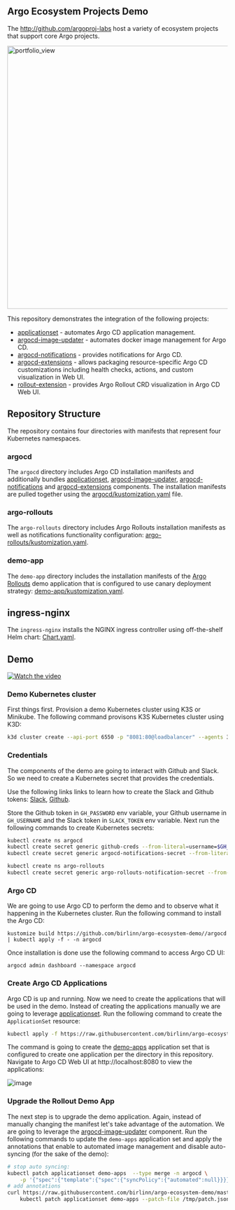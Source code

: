 Argo Ecosystem Projects Demo
----------------------------

The http://github.com/argoproj-labs host a variety of ecosystem projects that support core Argo projects.

<img width="600" alt="portfolio_view" src="https://user-images.githubusercontent.com/426437/136265445-8dcd14c3-d519-4898-93d6-05cfe474c558.png">

This repository demonstrates the integration of the following projects:

* [applicationset](https://github.com/argoproj-labs/applicationset) - automates Argo CD application management.
* [argocd-image-updater](https://github.com/argoproj-labs/argocd-image-updater) - automates docker image management for Argo CD.
* [argocd-notifications](https://github.com/argoproj-labs/argocd-notifications) - provides notifications for Argo CD.
* [argocd-extensions](https://github.com/argoproj-labs/argocd-extensions) - allows packaging resource-specific Argo CD customizations including health checks,
  actions, and custom visualization in Web UI.
* [rollout-extension](https://github.com/argoproj-labs/rollout-extension) - provides Argo Rollout CRD visualization in Argo CD Web UI.

## Repository Structure

The repository contains four directories with manifests that represent four Kubernetes namespaces.

### argocd

The `argocd` directory includes Argo CD installation manifests and additionally bundles [applicationset](https://github.com/argoproj-labs/applicationset),
[argocd-image-updater](https://github.com/argoproj-labs/argocd-image-updater), [argocd-notifications](https://github.com/argoproj-labs/argocd-notifications) and 
[argocd-extensions](https://github.com/argoproj-labs/argocd-extensions) components. The installation manifests are pulled together using the
[argocd/kustomization.yaml](argocd/kustomization.yaml) file.

### argo-rollouts

The `argo-rollouts` directory includes Argo Rollouts installation manifests as well as notifications functionality configuration:
[argo-rollouts/kustomization.yaml](argo-rollouts/kustomization.yaml).

### demo-app

The `demo-app` directory includes the installation manifests of the [Argo Rollouts](https://github.com/argoproj/rollouts-demo) demo application
that is configured to use canary deployment strategy: [demo-app/kustomization.yaml](demo-app/kustomization.yaml).

## ingress-nginx

The `ingress-nginx` installs the NGINX ingress controller using off-the-shelf Helm chart: [Chart.yaml](ingress-nginx/Chart.yaml).

## Demo

[![Watch the video](https://img.youtube.com/vi/GHxhmTuBpgg/sddefault.jpg)](https://www.youtube.com/embed/GHxhmTuBpgg)

### Demo Kubernetes cluster

First things first. Provision a demo Kubernetes cluster using K3S or Minikube. The following command provisons K3S Kubernetes cluster using K3D:

```bash
k3d cluster create --api-port 6550 -p "8081:80@loadbalancer" --agents 3 --k3s-server-arg '--no-deploy=traefik'
```

### Credentials

The components of the demo are going to interact with Github and Slack. So we need to create a Kubernetes secret that provides the credentials.

Use the following links links to learn how to create the Slack and Github tokens: 
[Slack](https://argocd-notifications.readthedocs.io/en/stable/services/slack/),
[Github](https://docs.github.com/en/authentication/keeping-your-account-and-data-secure/creating-a-personal-access-token).

Store the Github token in `GH_PASSWORD` env variable, your Github username in `GH_USERNAME` and the Slack token in `SLACK_TOKEN` env variable.
Next run the following commands to create Kubernetes secrets:

```bash
kubectl create ns argocd
kubectl create secret generic github-creds --from-literal=username=$GH_USER --from-literal=password=$GH_PASSWORD -n argocd
kubectl create secret generic argocd-notifications-secret --from-literal=slack-token=$SLACK_TOKEN -n argocd

kubectl create ns argo-rollouts
kubectl create secret generic argo-rollouts-notification-secret --from-literal=slack-token=$SLACK_TOKEN -n argo-rollouts
```

### Argo CD

We are going to use Argo CD to perform the demo and to observe what it happening in the Kubernetes cluster. Run the following
command to install the Argo CD:

```
kustomize build https://github.com/birlinn/argo-ecosystem-demo//argocd | kubectl apply -f - -n argocd
```

Once installation is done use the following command to access Argo CD UI:

```
argocd admin dashboard --namespace argocd
```

### Create Argo CD Applications

Argo CD is up and running. Now we need to create the applications that will be used in the demo. Instead of creating the applications
manually we are going to leverage [applicationset](https://github.com/argoproj-labs/applicationset). Run the following command to create
the `ApplicationSet` resource:

```bash
kubectl apply -f https://raw.githubusercontent.com/birlinn/argo-ecosystem-demo/master/appset.yaml -n argocd
```

The command is going to create the [demo-apps](appset.yaml) application set that is configured to create one application per the directory in this repository.
Navigate to Argo CD Web UI at http://localhost:8080 to view the applications:

![image](https://user-images.githubusercontent.com/426437/136109471-136fe2ce-da67-47fa-b31a-de6b159bda72.png)

### Upgrade the Rollout Demo App

The next step is to upgrade the demo application. Again, instead of manually changing the manifest let's take advantage of the automation. We are going to leverage
the [argocd-image-updater](https://github.com/argoproj-labs/argocd-image-updater) component. Run the following commands to update the `demo-apps` application set
and apply the annotations that enable to automated image management and disable auto-syncing (for the sake of the demo):

```bash
# stop auto syncing:
kubectl patch applicationset demo-apps  --type merge -n argocd \
    -p '{"spec":{"template":{"spec":{"syncPolicy":{"automated":null}}}}}'
# add annotations
curl https://raw.githubusercontent.com/birlinn/argo-ecosystem-demo/master/appset_patch.json > /tmp/patch.json && \
    kubectl patch applicationset demo-apps --patch-file /tmp/patch.json  -n argocd --type merge
```
